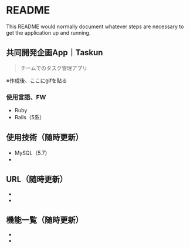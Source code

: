 # README

This README would normally document whatever steps are necessary to get the
application up and running.

## 共同開発企画App｜Taskun
>チームでのタスク管理アプリ

※作成後、ここにgifを貼る

### 使用言語、FW

- Ruby
- Rails（5系）

## 使用技術（随時更新）

- MySQL（5.7）
- 

## URL（随時更新）

- 
-

## 機能一覧（随時更新）

- 
-